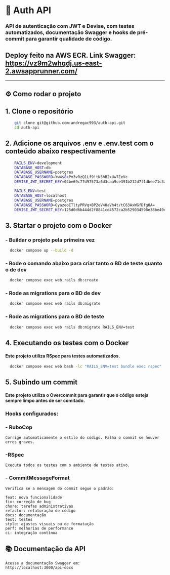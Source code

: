 # 🚀 Auth API

### API de autenticação com JWT e Devise, com testes automatizados, documentação Swagger e hooks de pré-commit para garantir qualidade de código.

## Deploy feito na AWS ECR. Link Swagger: https://vz9m2whqdj.us-east-2.awsapprunner.com/

---

## ⚙️ Como rodar o projeto

## 1. Clone o repositório

```bash
    git clone git@github.com:andregac993/auth-api.git
    cd auth-api
```

## 2. Adicione os arquivos .env e .env.test com o conteúdo abaixo respectivamente

```bash
    RAILS_ENV=development
    DATABASE_HOST=db
    DATABASE_USERNAME=postgres
    DATABASE_PASSWORD=Yw4$8kPm3vRzQ1Lf9!tN5hB2xUw7EeVc
    DEVISE_JWT_SECRET_KEY=04be69c77d97573a6d3caa9ce391b212d7f1dbee71c3a6c66b9b0d8355163e62
```

```bash
    RAILS_ENV=test
    DATABASE_HOST=localhost
    DATABASE_USERNAME=postgres
    DATABASE_PASSWORD=GyazeoITltyPRVq+BP2eV4OaVh4t/tC63AxWGfDfgOA=
    DEVISE_JWT_SECRET_KEY=125d0d6b444d2f8841cd4572ca2b529034598e38be49c90c3bcc566e7e330cb7
```

## 3. Startar o projeto com o Docker

### - Buildar o projeto pela primeira vez

```bash
  docker compose up --build -d
```

### - Rode o comando abaixo para criar tanto o BD de teste quanto o de dev

```bash
  docker compose exec web rails db:create
```

### - Rode as migrations para o BD de dev

```bash
  docker compose exec web rails db:migrate
```

### - Rode as migrations para o BD de teste

```bash
  docker compose exec web rails db:migrate RAILS_ENV=test
```

## 4. Executando os testes com o Docker

#### Este projeto utiliza RSpec para testes automatizados.

```bash
  docker compose exec web bash -lc "RAILS_ENV=test bundle exec rspec"
```

## 5. Subindo um commit

#### Este projeto utiliza o Overcommit para garantir que o código esteja sempre limpo antes de ser comitado.

### Hooks configurados:

### - RuboCop

    Corrige automaticamente o estilo do código. Falha o commit se houver erros graves.

### -RSpec

    Executa todos os testes com o ambiente de testes ativo.

### - CommitMessageFormat

    Verifica se a mensagem do commit segue o padrão:

    feat: nova funcionalidade
    fix: correção de bug
    chore: tarefas administrativas
    refactor: refatoração de código
    docs: documentação
    test: testes
    style: ajustes visuais ou de formatação
    perf: melhorias de performance
    ci: integração contínua

## 📚 Documentação da API

    Acesse a documentação Swagger em:
    http://localhost:3000/api-docs